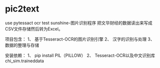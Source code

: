 ﻿# pic2text
use pytessact ocr test
sunshine-图片识别程序
把文华财经的数据读出来写成CSV文件存储然后转为Excel。


项目包含：
1、 基于Tesseract-OCR的图片识别引擎
2、 汉字的识别与处理
3、 数据的整理与存储


安装依赖：
1、 pip install PIL（PILLOW）
2、 Tesseract-OCR以及中文识别库chi_sim.traineddata

